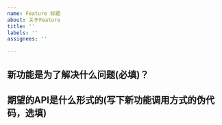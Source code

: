 ```yaml
---
name: Feature 标题
about: 关于Feature
title: ''
labels: ''
assignees: ''

---
```


## 新功能是为了解决什么问题(必填)？

## 期望的API是什么形式的(写下新功能调用方式的伪代码，选填)
